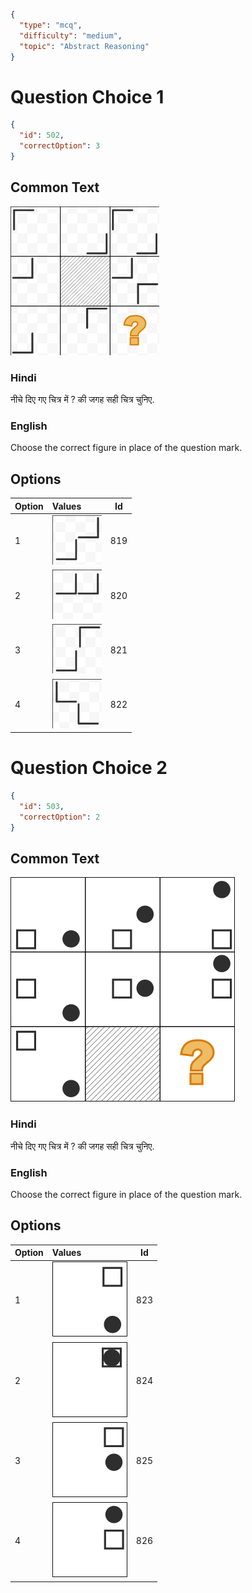 ```json
{
  "type": "mcq",
  "difficulty": "medium",
  "topic": "Abstract Reasoning"
}
```

# Question Choice 1
```json
{
  "id": 502,
  "correctOption": 3
}
```

## Common Text
![](images/question_11/choice1/choice1.png)


### Hindi
नीचे दिए गए चित्र में ? की जगह सही चित्र चुनिए.

### English
Choose the correct figure in place of the question mark.

## Options
| Option | Values                                      |Id     |
|:-------|:--------------------------------------------|:-----:|
| 1      | ![](images/question_11/choice1/option1.png) |819    |
| 2      | ![](images/question_11/choice1/option2.png) |820    |
| 3      | ![](images/question_11/choice1/option3.png) |821    |
| 4      | ![](images/question_11/choice1/option4.png) |822    |


# Question Choice 2
```json
{
  "id": 503,
  "correctOption": 2
}
```
## Common Text
![](images/question_11/choice2/choice2.png)

### Hindi
नीचे दिए गए चित्र में ? की जगह सही चित्र चुनिए.

### English
Choose the correct figure in place of the question mark.

## Options
| Option | Values                                      |Id     |
|:-------|:--------------------------------------------|:-----:|
| 1      | ![](images/question_11/choice2/option1.png) |823    |
| 2      | ![](images/question_11/choice2/option2.png) |824    |
| 3      | ![](images/question_11/choice2/option3.png) |825    |
| 4      | ![](images/question_11/choice2/option4.png) |826    |
